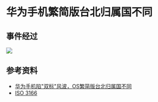 # 华为手机繁简版台北归属国不同
## 事件经过
![](./images/1.jpg)
## 参考资料
- [华为手机陷"双标"风波，OS繁简版台北归属国不同](https://www.eet-china.com/news/201908131708.html)
- [ISO 3166](https://www.iso.org/obp/ui/#iso:code:3166:TW)
